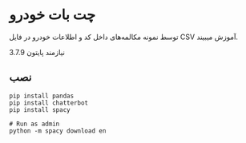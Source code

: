 # چت بات خودرو

توسط نمونه مکالمه‌های داخل کد و اطلاعات خودرو در فایل CSV آموزش میبیند.

نیازمند پایتون 3.7.9

## نصب

```
pip install pandas
pip install chatterbot
pip install spacy

# Run as admin
python -m spacy download en
```
